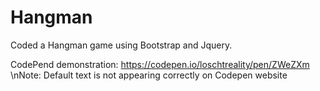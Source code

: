 # Hangman
Coded a Hangman game using Bootstrap and Jquery.

CodePend demonstration: https://codepen.io/loschtreality/pen/ZWeZXm
\nNote: Default text is not appearing correctly on Codepen website

